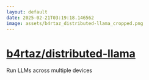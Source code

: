 ```yaml
---
layout: default
date: 2025-02-21T03:19:18.146562
image: assets/b4rtaz_distributed-llama_cropped.png
---
```


# [b4rtaz/distributed-llama](https://github.com/b4rtaz/distributed-llama)

Run LLMs across multiple devices
